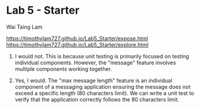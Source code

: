 # Lab 5 - Starter
Wai Taing Lam

https://timothylam727.github.io/Lab5_Starter/expose.html<br>
https://timothylam727.github.io/Lab5_Starter/explore.html

1) I would not. This is because unit testing is primarily focused on testing individual components. However, the "message" feature involves multiple components working together.

2) Yes, I would. The "max message length" feature is an individual component of a messaging application ensuring the message does not exceed a specific length (80 characters limit). We can write a unit test to verify that the application correctly follows the 80 characters limit.
